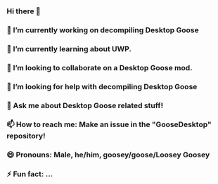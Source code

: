 ### Hi there 👋
### 🔭 I’m currently working on decompiling Desktop Goose
### 🌱 I’m currently learning about UWP.
### 👯 I’m looking to collaborate on a Desktop Goose mod.
### 🤔 I’m looking for help with decompiling Desktop Goose
### 💬 Ask me about Desktop Goose related stuff!
### 📫 How to reach me: Make an issue in the "GooseDesktop" repository!
### 😄 Pronouns: Male, he/him, goosey/goose/Loosey Goosey
### ⚡ Fun fact: ...

<!--
**GooseDesktop/GooseDesktop** is a ✨ _special_ ✨ repository because its `README.md` (this file) appears on your GitHub profile.

Here are some ideas to get you started:

- 🔭 I’m currently working on decompiling Desktop Goose
- 🌱 I’m currently learning about UWP.
- 👯 I’m looking to collaborate on a Desktop Goose mod.
- 🤔 I’m looking for help with decompiling Desktop Goose
- 💬 Ask me about Desktop Goose related stuff!
- 📫 How to reach me: Make an issue in the "GooseDesktop" repository!
- 😄 Pronouns: Male, he/him, goosey/goose/Loosey Goosey
- ⚡ Fun fact: ...
-->
